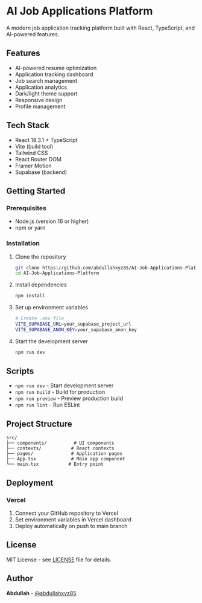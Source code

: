 # AI Job Applications Platform

A modern job application tracking platform built with React, TypeScript, and AI-powered features.

## Features

- AI-powered resume optimization
- Application tracking dashboard
- Job search management
- Application analytics
- Dark/light theme support
- Responsive design
- Profile management

## Tech Stack

- React 18.3.1 + TypeScript
- Vite (build tool)
- Tailwind CSS
- React Router DOM
- Framer Motion
- Supabase (backend)

## Getting Started

### Prerequisites

- Node.js (version 16 or higher)
- npm or yarn

### Installation

1. Clone the repository

   ```bash
   git clone https://github.com/abdullahxyz85/AI-Job-Applications-Platform.git
   cd AI-Job-Applications-Platform
   ```

2. Install dependencies

   ```bash
   npm install
   ```

3. Set up environment variables

   ```bash
   # Create .env file
   VITE_SUPABASE_URL=your_supabase_project_url
   VITE_SUPABASE_ANON_KEY=your_supabase_anon_key
   ```

4. Start the development server
   ```bash
   npm run dev
   ```

## Scripts

- `npm run dev` - Start development server
- `npm run build` - Build for production
- `npm run preview` - Preview production build
- `npm run lint` - Run ESLint

## Project Structure

```
src/
├── components/          # UI components
├── contexts/           # React contexts
├── pages/              # Application pages
├── App.tsx             # Main app component
└── main.tsx           # Entry point
```

## Deployment

### Vercel

1. Connect your GitHub repository to Vercel
2. Set environment variables in Vercel dashboard
3. Deploy automatically on push to main branch

## License

MIT License - see [LICENSE](LICENSE) file for details.

## Author

**Abdullah** - [@abdullahxyz85](https://github.com/abdullahxyz85)
